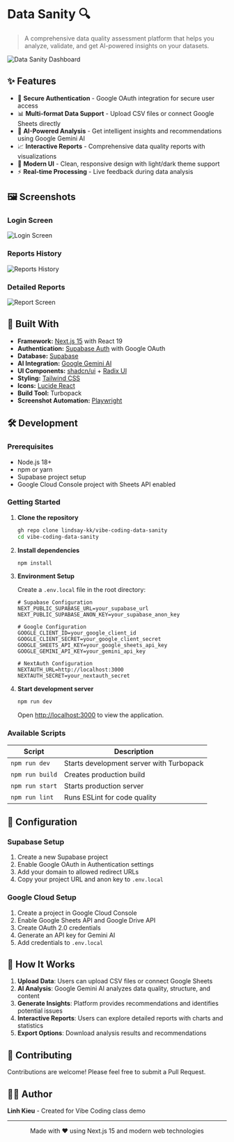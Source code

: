 # Data Sanity 🔍

> A comprehensive data quality assessment platform that helps you analyze, validate, and get AI-powered insights on your datasets.

![Data Sanity Dashboard](screenshots/screenshots/dashboard-screen-light.png)

## ✨ Features

- 🔐 **Secure Authentication** - Google OAuth integration for secure user access
- 📊 **Multi-format Data Support** - Upload CSV files or connect Google Sheets directly
- 🤖 **AI-Powered Analysis** - Get intelligent insights and recommendations using Google Gemini AI
- 📈 **Interactive Reports** - Comprehensive data quality reports with visualizations
- 🎨 **Modern UI** - Clean, responsive design with light/dark theme support
- ⚡ **Real-time Processing** - Live feedback during data analysis

## 🖼️ Screenshots

### Login Screen
![Login Screen](screenshots/screenshots/login-screen-light.png)

### Reports History
![Reports History](screenshots/screenshots/reports-history-light.png)

### Detailed Reports
![Report Screen](screenshots/screenshots/report-screen-light.png)

## 🚀 Built With

- **Framework:** [Next.js 15](https://nextjs.org/) with React 19
- **Authentication:** [Supabase Auth](https://supabase.com/auth) with Google OAuth
- **Database:** [Supabase](https://supabase.com/)
- **AI Integration:** [Google Gemini AI](https://ai.google.dev/)
- **UI Components:** [shadcn/ui](https://ui.shadcn.com/) + [Radix UI](https://radix-ui.com/)
- **Styling:** [Tailwind CSS](https://tailwindcss.com/)
- **Icons:** [Lucide React](https://lucide.dev/)
- **Build Tool:** Turbopack
- **Screenshot Automation:** [Playwright](https://playwright.dev/)

## 🛠️ Development

### Prerequisites

- Node.js 18+
- npm or yarn
- Supabase project setup
- Google Cloud Console project with Sheets API enabled

### Getting Started

1. **Clone the repository**
   ```bash
   gh repo clone lindsay-kk/vibe-coding-data-sanity
   cd vibe-coding-data-sanity
   ```

2. **Install dependencies**
   ```bash
   npm install
   ```

3. **Environment Setup**

   Create a `.env.local` file in the root directory:
   ```env
   # Supabase Configuration
   NEXT_PUBLIC_SUPABASE_URL=your_supabase_url
   NEXT_PUBLIC_SUPABASE_ANON_KEY=your_supabase_anon_key

   # Google Configuration
   GOOGLE_CLIENT_ID=your_google_client_id
   GOOGLE_CLIENT_SECRET=your_google_client_secret
   GOOGLE_SHEETS_API_KEY=your_google_sheets_api_key
   GOOGLE_GEMINI_API_KEY=your_gemini_api_key

   # NextAuth Configuration
   NEXTAUTH_URL=http://localhost:3000
   NEXTAUTH_SECRET=your_nextauth_secret
   ```

4. **Start development server**
   ```bash
   npm run dev
   ```

   Open [http://localhost:3000](http://localhost:3000) to view the application.

### Available Scripts

| Script | Description |
|--------|-------------|
| `npm run dev` | Starts development server with Turbopack |
| `npm run build` | Creates production build |
| `npm run start` | Starts production server |
| `npm run lint` | Runs ESLint for code quality |

## 🔧 Configuration

### Supabase Setup

1. Create a new Supabase project
2. Enable Google OAuth in Authentication settings
3. Add your domain to allowed redirect URLs
4. Copy your project URL and anon key to `.env.local`

### Google Cloud Setup

1. Create a project in Google Cloud Console
2. Enable Google Sheets API and Google Drive API
3. Create OAuth 2.0 credentials
4. Generate an API key for Gemini AI
5. Add credentials to `.env.local`

## 📝 How It Works

1. **Upload Data**: Users can upload CSV files or connect Google Sheets
2. **AI Analysis**: Google Gemini AI analyzes data quality, structure, and content
3. **Generate Insights**: Platform provides recommendations and identifies potential issues
4. **Interactive Reports**: Users can explore detailed reports with charts and statistics
5. **Export Options**: Download analysis results and recommendations

## 🤝 Contributing

Contributions are welcome! Please feel free to submit a Pull Request.

## 👨‍💻 Author

**Linh Kieu** - Created for Vibe Coding class demo

---

<div align="center">
  <p>Made with ❤️ using Next.js 15 and modern web technologies</p>
</div>